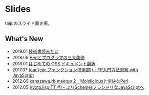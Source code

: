 # Slides

taijuのスライド置き場。

## What's New

- 2019.01 [技術書読みたい](https://github.com/taiju/slides/blob/master/2019/01/fukumoku-48/slide.org)
- 2018.06 [Perlとプログラマの三大美徳](https://github.com/taiju/slides/blob/master/2018/06/its-camp-2018/slide.org)
- 2018.01 [はじめての OSS ドキュメント翻訳](https://github.com/taiju/slides/blob/master/2018/01/fukumoku-36/slide.org)
- 2017.07 [(car (cdr ファンクション倶楽部)) - FP入門方法思案 with JavaScript](https://taiju.github.com/slides/2017/07/car-cdr-function-club/)
- 2012.09 [kanazawa.rb meetup 2 - Mojoliciousと愉快なPerl](https://taiju.github.com/slides/2012/09/kanazawa.rb/)
- 2012.05 [Kyoto.lisp TT #1 - よりSchemerフレンドリなJavaScriptへ](https://taiju.github.com/slides/2012/05/kyoto.lisp/)
